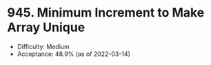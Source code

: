 # 945. Minimum Increment to Make Array Unique
- Difficulty: Medium
- Acceptance: 48.9% (as of 2022-03-14)
